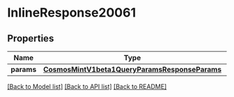 # InlineResponse20061

## Properties
Name | Type | Description | Notes
------------ | ------------- | ------------- | -------------
**params** | [**CosmosMintV1beta1QueryParamsResponseParams**](CosmosMintV1beta1QueryParamsResponseParams.md) |  | [optional] 

[[Back to Model list]](../README.md#documentation-for-models) [[Back to API list]](../README.md#documentation-for-api-endpoints) [[Back to README]](../README.md)

